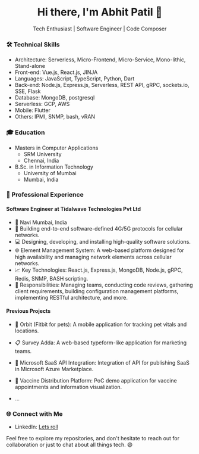 <div align="center">
  <h1>Hi there, I'm Abhit Patil 👋</h1>
  <p>Tech Enthusiast | Software Engineer | Code Composer</p>
</div>

### 🛠️ Technical Skills
- Architecture: Serverless, Micro-Frontend, Micro-Service, Mono-lithic, Stand-alone
- Front-end: Vue.js, React.js, JINJA
- Languages: JavaScript, TypeScript, Python, Dart
- Back-end: Node.js, Express.js, Serverless, REST API, gRPC, sockets.io, SSE, Flask
- Database: MongoDB, postgresql
- Serverless: GCP, AWS
- Mobile: Flutter
- Others: IPMI, SNMP, bash, vRAN

### 🎓 Education
- Masters in Computer Applications
  - SRM University
  - Chennai, India
- B.Sc. in Information Technology
  - University of Mumbai
  - Mumbai, India

### 💼 Professional Experience
#### Software Engineer at Tidalwave Technologies Pvt Ltd
- 📍 Navi Mumbai, India
- 🚀 Building end-to-end software-defined 4G/5G protocols for cellular networks.
- 💻 Designing, developing, and installing high-quality software solutions.
- 🌐 Element Management System: A web-based platform designed for high availability and managing network elements across cellular networks.
- 📈 Key Technologies: React.js, Express.js, MongoDB, Node.js, gRPC, Redis, SNMP, BASH scripting.
- 📌 Responsibilities: Managing teams, conducting code reviews, gathering client requirements, building configuration management platforms, implementing RESTful architecture, and more.

#### Previous Projects
- 🐶 Orbit (Fitbit for pets): A mobile application for tracking pet vitals and locations.
- 📋 Survey Adda: A web-based typeform-like application for marketing teams.
- 🚀 Microsoft SaaS API Integration: Integration of API for publishing SaaS in Microsoft Azure Marketplace.
- 💉 Vaccine Distribution Platform: PoC demo application for vaccine appointments and information visualization.


- ...

### 🌐 Connect with Me
- LinkedIn: [Lets roll](https://www.linkedin.com/in/eren-jaegar/)

Feel free to explore my repositories, and don't hesitate to reach out for collaboration or just to chat about all things tech. 😄
